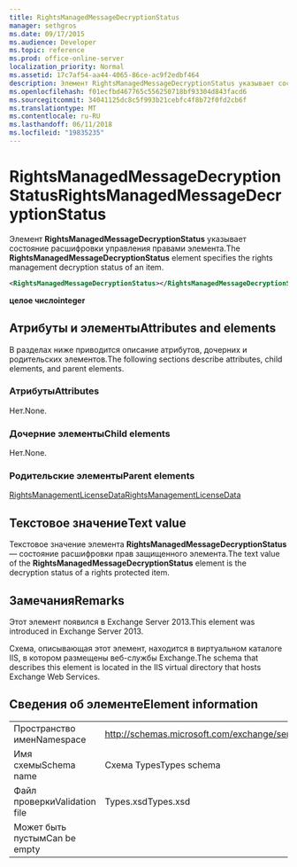 ```yaml
---
title: RightsManagedMessageDecryptionStatus
manager: sethgros
ms.date: 09/17/2015
ms.audience: Developer
ms.topic: reference
ms.prod: office-online-server
localization_priority: Normal
ms.assetid: 17c7af54-aa44-4065-86ce-ac9f2edbf464
description: Элемент RightsManagedMessageDecryptionStatus указывает состояние расшифровки управления правами элемента.
ms.openlocfilehash: f01ecfbd467765c556250718bf93304d843facd6
ms.sourcegitcommit: 34041125dc8c5f993b21cebfc4f8b72f0fd2cb6f
ms.translationtype: MT
ms.contentlocale: ru-RU
ms.lasthandoff: 06/11/2018
ms.locfileid: "19835235"
---
```

# <a name="rightsmanagedmessagedecryptionstatus"></a><span data-ttu-id="9d5bf-103">RightsManagedMessageDecryptionStatus</span><span class="sxs-lookup"><span data-stu-id="9d5bf-103">RightsManagedMessageDecryptionStatus</span></span>

<span data-ttu-id="9d5bf-104">Элемент **RightsManagedMessageDecryptionStatus** указывает состояние расшифровки управления правами элемента.</span><span class="sxs-lookup"><span data-stu-id="9d5bf-104">The **RightsManagedMessageDecryptionStatus** element specifies the rights management decryption status of an item.</span></span> 
  
```XML
<RightsManagedMessageDecryptionStatus></RightsManagedMessageDecryptionStatus>
```

 <span data-ttu-id="9d5bf-105">**целое число**</span><span class="sxs-lookup"><span data-stu-id="9d5bf-105">**integer**</span></span>
## <a name="attributes-and-elements"></a><span data-ttu-id="9d5bf-106">Атрибуты и элементы</span><span class="sxs-lookup"><span data-stu-id="9d5bf-106">Attributes and elements</span></span>

<span data-ttu-id="9d5bf-107">В разделах ниже приводится описание атрибутов, дочерних и родительских элементов.</span><span class="sxs-lookup"><span data-stu-id="9d5bf-107">The following sections describe attributes, child elements, and parent elements.</span></span>
  
### <a name="attributes"></a><span data-ttu-id="9d5bf-108">Атрибуты</span><span class="sxs-lookup"><span data-stu-id="9d5bf-108">Attributes</span></span>

<span data-ttu-id="9d5bf-109">Нет.</span><span class="sxs-lookup"><span data-stu-id="9d5bf-109">None.</span></span>
  
### <a name="child-elements"></a><span data-ttu-id="9d5bf-110">Дочерние элементы</span><span class="sxs-lookup"><span data-stu-id="9d5bf-110">Child elements</span></span>

<span data-ttu-id="9d5bf-111">Нет.</span><span class="sxs-lookup"><span data-stu-id="9d5bf-111">None.</span></span>
  
### <a name="parent-elements"></a><span data-ttu-id="9d5bf-112">Родительские элементы</span><span class="sxs-lookup"><span data-stu-id="9d5bf-112">Parent elements</span></span>

[<span data-ttu-id="9d5bf-113">RightsManagementLicenseData</span><span class="sxs-lookup"><span data-stu-id="9d5bf-113">RightsManagementLicenseData</span></span>](rightsmanagementlicensedata.md)
  
## <a name="text-value"></a><span data-ttu-id="9d5bf-114">Текстовое значение</span><span class="sxs-lookup"><span data-stu-id="9d5bf-114">Text value</span></span>

<span data-ttu-id="9d5bf-115">Текстовое значение элемента **RightsManagedMessageDecryptionStatus** — состояние расшифровки прав защищенного элемента.</span><span class="sxs-lookup"><span data-stu-id="9d5bf-115">The text value of the **RightsManagedMessageDecryptionStatus** element is the decryption status of a rights protected item.</span></span> 
  
## <a name="remarks"></a><span data-ttu-id="9d5bf-116">Замечания</span><span class="sxs-lookup"><span data-stu-id="9d5bf-116">Remarks</span></span>

<span data-ttu-id="9d5bf-117">Этот элемент появился в Exchange Server 2013.</span><span class="sxs-lookup"><span data-stu-id="9d5bf-117">This element was introduced in Exchange Server 2013.</span></span>
  
<span data-ttu-id="9d5bf-118">Схема, описывающая этот элемент, находится в виртуальном каталоге IIS, в котором размещены веб-службы Exchange.</span><span class="sxs-lookup"><span data-stu-id="9d5bf-118">The schema that describes this element is located in the IIS virtual directory that hosts Exchange Web Services.</span></span>
  
## <a name="element-information"></a><span data-ttu-id="9d5bf-119">Сведения об элементе</span><span class="sxs-lookup"><span data-stu-id="9d5bf-119">Element information</span></span>

|||
|:-----|:-----|
|<span data-ttu-id="9d5bf-120">Пространство имен</span><span class="sxs-lookup"><span data-stu-id="9d5bf-120">Namespace</span></span>  <br/> |http://schemas.microsoft.com/exchange/services/2006/types  <br/> |
|<span data-ttu-id="9d5bf-121">Имя схемы</span><span class="sxs-lookup"><span data-stu-id="9d5bf-121">Schema name</span></span>  <br/> |<span data-ttu-id="9d5bf-122">Схема Types</span><span class="sxs-lookup"><span data-stu-id="9d5bf-122">Types schema</span></span>  <br/> |
|<span data-ttu-id="9d5bf-123">Файл проверки</span><span class="sxs-lookup"><span data-stu-id="9d5bf-123">Validation file</span></span>  <br/> |<span data-ttu-id="9d5bf-124">Types.xsd</span><span class="sxs-lookup"><span data-stu-id="9d5bf-124">Types.xsd</span></span>  <br/> |
|<span data-ttu-id="9d5bf-125">Может быть пустым</span><span class="sxs-lookup"><span data-stu-id="9d5bf-125">Can be empty</span></span>  <br/> ||
   

